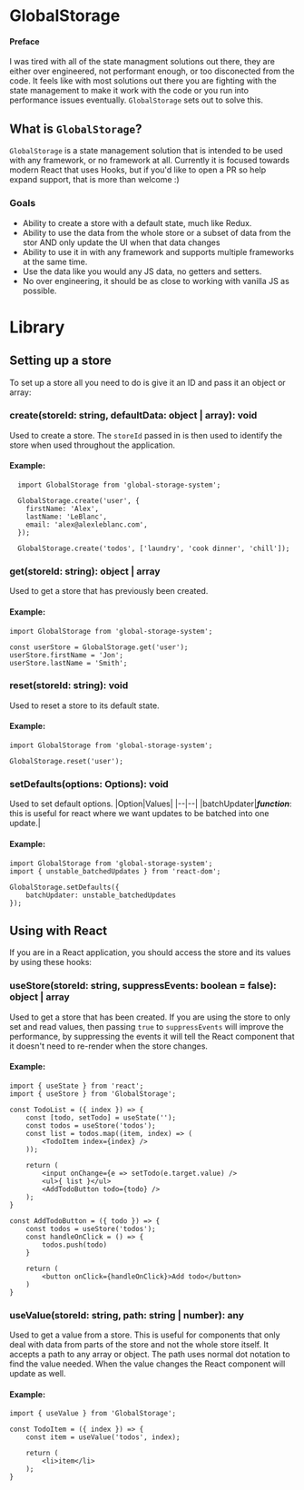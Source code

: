 

# GlobalStorage

#### Preface
I was tired with all of the state managment solutions out there, they are either over engineered, not performant enough, or too disconected from the code. It feels like with most solutions out there you are fighting with the state management to make it work with the code or you run into performance issues eventually. `GlobalStorage` sets out to solve this.

## What is `GlobalStorage`?
`GlobalStorage` is a state management solution that is intended to be used with any framework, or no framework at all. Currently it is focused towards modern React that uses Hooks, but if you'd like to open a PR so help expand support, that is more than welcome :)

### Goals
- Ability to create a store with a default state, much like Redux.
- Ability to use the data from the whole store or a subset of data from the stor AND only update the UI when that data changes
- Ability to use it in with any framework and supports multiple frameworks at the same time.
- Use the data like you would any JS data, no getters and setters.
- No over engineering, it should be as close to working with vanilla JS as possible.

# Library

## Setting up a store
To set up a store all you need to do is give it an ID and pass it an object or array:

### create(storeId: string, defaultData: object | array): void
Used to create a store. The `storeId` passed in is then used to identify the store when used throughout the application.
#### Example:
```
  import GlobalStorage from 'global-storage-system';
  
  GlobalStorage.create('user', {
    firstName: 'Alex',
    lastName: 'LeBlanc',
    email: 'alex@alexleblanc.com',
  });
  
  GlobalStorage.create('todos', ['laundry', 'cook dinner', 'chill']);
``` 
### get(storeId: string): object | array
Used to get a store that has previously been created.
#### Example:
```
import GlobalStorage from 'global-storage-system';
  
const userStore = GlobalStorage.get('user');
userStore.firstName = 'Jon';
userStore.lastName = 'Smith';
``` 
### reset(storeId: string): void
Used to reset a store to its default state.
#### Example:
```
import GlobalStorage from 'global-storage-system';
  
GlobalStorage.reset('user');
``` 

### setDefaults(options: Options): void
Used to set default options.
|Option|Values|
|--|--|
|batchUpdater|***function***: this is useful for react where we want updates to be batched into one update.|

#### Example:
```
import GlobalStorage from 'global-storage-system';
import { unstable_batchedUpdates } from 'react-dom';
  
GlobalStorage.setDefaults({
	batchUpdater: unstable_batchedUpdates
});
``` 

## Using with React
If you are in a React application, you should access the store and its values by using these hooks:

### useStore(storeId: string, suppressEvents: boolean = false): object | array
Used to get a store that has been created. If you are using the store to only set and read values, then passing `true` to `suppressEvents` will improve the performance, by suppressing the events it will tell the React component that it doesn't need to re-render when the store changes.
#### Example:
```
import { useState } from 'react';
import { useStore } from 'GlobalStorage';
  
const TodoList = ({ index }) => {
	const [todo, setTodo] = useState('');
	const todos = useStore('todos');
	const list = todos.map((item, index) => (
		<TodoItem index={index} />
	));
	
	return (
		<input onChange={e => setTodo(e.target.value) />
		<ul>{ list }</ul>
		<AddTodoButton todo={todo} />
	);
}

const AddTodoButton = ({ todo }) => {
	const todos = useStore('todos');
	const handleOnClick = () => {
		todos.push(todo)
	}
	
	return (
		<button onClick={handleOnClick}>Add todo</button>
	)
}
``` 
### useValue(storeId: string, path: string | number): any
Used to get a value from a store. This is useful for components that only deal with data from parts of the store and not the whole store itself. It accepts a path to any array or object. The path uses normal dot notation to find the value needed. When the value changes the React component will update as well.
#### Example:
```
import { useValue } from 'GlobalStorage';
  
const TodoItem = ({ index }) => {
	const item = useValue('todos', index);
	
	return (
		<li>item</li>
	);
}
``` 

